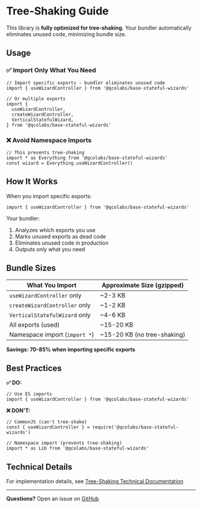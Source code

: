 # Tree-Shaking Guide

This library is **fully optimized for tree-shaking**. Your bundler automatically eliminates unused code, minimizing bundle size.

## Usage

### ✅ Import Only What You Need

```tsx
// Import specific exports - bundler eliminates unused code
import { useWizardController } from '@qcolabs/base-stateful-wizards'

// Or multiple exports
import {
  useWizardController,
  createWizardController,
  VerticalStatefulWizard,
} from '@qcolabs/base-stateful-wizards'
```

### ❌ Avoid Namespace Imports

```tsx
// This prevents tree-shaking
import * as Everything from '@qcolabs/base-stateful-wizards'
const wizard = Everything.useWizardController()
```

## How It Works

When you import specific exports:

```tsx
import { useWizardController } from '@qcolabs/base-stateful-wizards'
```

Your bundler:

1. Analyzes which exports you use
2. Marks unused exports as dead code
3. Eliminates unused code in production
4. Outputs only what you need

## Bundle Sizes

| What You Import               | Approximate Size (gzipped)  |
| ----------------------------- | --------------------------- |
| `useWizardController` only    | ~2-3 KB                     |
| `createWizardController` only | ~1-2 KB                     |
| `VerticalStatefulWizard` only | ~4-6 KB                     |
| All exports (used)            | ~15-20 KB                   |
| Namespace import (`import *`) | ~15-20 KB (no tree-shaking) |

**Savings: 70-85% when importing specific exports**

## Best Practices

**✅ DO:**

```tsx
// Use ES imports
import { useWizardController } from '@qcolabs/base-stateful-wizards'
```

**❌ DON'T:**

```tsx
// CommonJS (can't tree-shake)
const { useWizardController } = require('@qcolabs/base-stateful-wizards')

// Namespace import (prevents tree-shaking)
import * as Lib from '@qcolabs/base-stateful-wizards'
```

## Technical Details

For implementation details, see [Tree-Shaking Technical Documentation](./TREE-SHAKING-TECHNICAL.md)

---

**Questions?** Open an issue on [GitHub](https://github.com/newtonEMC2/base-stateful-wizards/issues)
